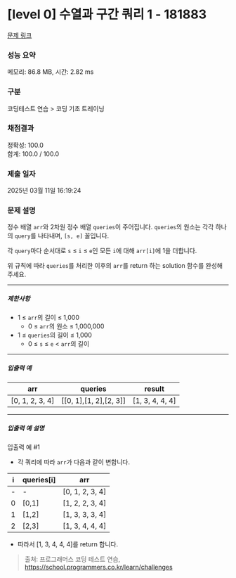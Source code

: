 # [level 0] 수열과 구간 쿼리 1 - 181883 

[문제 링크](https://school.programmers.co.kr/learn/courses/30/lessons/181883) 

### 성능 요약

메모리: 86.8 MB, 시간: 2.82 ms

### 구분

코딩테스트 연습 > 코딩 기초 트레이닝

### 채점결과

정확성: 100.0<br/>합계: 100.0 / 100.0

### 제출 일자

2025년 03월 11일 16:19:24

### 문제 설명

<p style="user-select: auto !important;">정수 배열 <code style="user-select: auto !important;">arr</code>와 2차원 정수 배열 <code style="user-select: auto !important;">queries</code>이 주어집니다. <code style="user-select: auto !important;">queries</code>의 원소는 각각 하나의 <code style="user-select: auto !important;">query</code>를 나타내며, <code style="user-select: auto !important;">[s, e]</code> 꼴입니다.</p>

<p style="user-select: auto !important;">각 <code style="user-select: auto !important;">query</code>마다 순서대로 <code style="user-select: auto !important;">s</code> ≤ <code style="user-select: auto !important;">i</code> ≤ <code style="user-select: auto !important;">e</code>인 모든 <code style="user-select: auto !important;">i</code>에 대해 <code style="user-select: auto !important;">arr[i]</code>에 1을 더합니다.</p>

<p style="user-select: auto !important;">위 규칙에 따라 <code style="user-select: auto !important;">queries</code>를 처리한 이후의 <code style="user-select: auto !important;">arr</code>를 return 하는 solution 함수를 완성해 주세요.</p>

<hr style="user-select: auto !important;">

<h5 style="user-select: auto !important;">제한사항</h5>

<ul style="user-select: auto !important;">
<li style="user-select: auto !important;">1 ≤ <code style="user-select: auto !important;">arr</code>의 길이 ≤ 1,000

<ul style="user-select: auto !important;">
<li style="user-select: auto !important;">0 ≤ <code style="user-select: auto !important;">arr</code>의 원소 ≤ 1,000,000</li>
</ul></li>
<li style="user-select: auto !important;">1 ≤ <code style="user-select: auto !important;">queries</code>의 길이 ≤ 1,000

<ul style="user-select: auto !important;">
<li style="user-select: auto !important;">0 ≤ <code style="user-select: auto !important;">s</code> ≤ <code style="user-select: auto !important;">e</code> &lt; <code style="user-select: auto !important;">arr</code>의 길이</li>
</ul></li>
</ul>

<hr style="user-select: auto !important;">

<h5 style="user-select: auto !important;">입출력 예</h5>
<table class="table" style="user-select: auto !important;">
        <thead style="user-select: auto !important;"><tr style="user-select: auto !important;">
<th style="user-select: auto !important;">arr</th>
<th style="user-select: auto !important;">queries</th>
<th style="user-select: auto !important;">result</th>
</tr>
</thead>
        <tbody style="user-select: auto !important;"><tr style="user-select: auto !important;">
<td style="user-select: auto !important;">[0, 1, 2, 3, 4]</td>
<td style="user-select: auto !important;">[[0, 1],[1, 2],[2, 3]]</td>
<td style="user-select: auto !important;">[1, 3, 4, 4, 4]</td>
</tr>
</tbody>
      </table>
<hr style="user-select: auto !important;">

<h5 style="user-select: auto !important;">입출력 예 설명</h5>

<p style="user-select: auto !important;">입출력 예 #1</p>

<ul style="user-select: auto !important;">
<li style="user-select: auto !important;">각 쿼리에 따라 <code style="user-select: auto !important;">arr</code>가 다음과 같이 변합니다.</li>
</ul>
<table class="table" style="user-select: auto !important;">
        <thead style="user-select: auto !important;"><tr style="user-select: auto !important;">
<th style="user-select: auto !important;">i</th>
<th style="user-select: auto !important;">queries[i]</th>
<th style="user-select: auto !important;">arr</th>
</tr>
</thead>
        <tbody style="user-select: auto !important;"><tr style="user-select: auto !important;">
<td style="user-select: auto !important;">-</td>
<td style="user-select: auto !important;">-</td>
<td style="user-select: auto !important;">[0, 1, 2, 3, 4]</td>
</tr>
<tr style="user-select: auto !important;">
<td style="user-select: auto !important;">0</td>
<td style="user-select: auto !important;">[0,1]</td>
<td style="user-select: auto !important;">[1, 2, 2, 3, 4]</td>
</tr>
<tr style="user-select: auto !important;">
<td style="user-select: auto !important;">1</td>
<td style="user-select: auto !important;">[1,2]</td>
<td style="user-select: auto !important;">[1, 3, 3, 3, 4]</td>
</tr>
<tr style="user-select: auto !important;">
<td style="user-select: auto !important;">2</td>
<td style="user-select: auto !important;">[2,3]</td>
<td style="user-select: auto !important;">[1, 3, 4, 4, 4]</td>
</tr>
</tbody>
      </table>
<ul style="user-select: auto !important;">
<li style="user-select: auto !important;">따라서 [1, 3, 4, 4, 4]를 return 합니다.</li>
</ul>


> 출처: 프로그래머스 코딩 테스트 연습, https://school.programmers.co.kr/learn/challenges